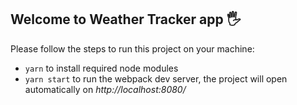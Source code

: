 ## Welcome to Weather Tracker app 🖐

Please follow the steps to run this project on your machine:

* ```yarn``` to install required node modules
* ```yarn start``` to run the webpack dev server, the project will open automatically on *http://localhost:8080/*
